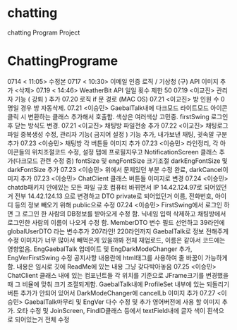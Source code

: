 # chatting
chatting Program Project 
# ChattingPrograme

0714 < 11:05> 수정본 
0717 < 10:30> 이메일 인증 로직 / 기상청 (구) API 이미지 추가  <삭제>
07.19 < 14:46> WeatherBit API 일일 횟수 제한 50 
07.19 <이교진> 관리자 기능 ( 강퇴 ) 추가 
07.20 <Weather Class > 로직 if 문 경로 (MAC OS)
07.21 <이교진> 방 인원 수 0명일 경우 방 자동삭제.
07.21 <이승민> GaebalTalk내에 다크모드 라이트모드 아이콘 클릭 시 변환하는 클래스 추가해서 호출함. 색상은 여러색상 고민중. firstSwing                 로그인 후 닫는 방식도 변경.
07.21 <이교진> 채팅방 파일전송 추가
07.22 <이교진> 채팅로그 파일 중복생성 수정, 관리자 기능( 금지어 설정 )  기능 추가, 내가보낸 채팅, 귓속말 구분 추가
07.23 <이승민> 채팅방 각 버튼들 이미지 추가
07.23 <이승민> 라인정리, 각 아이콘들의 위치조절코드 수정, 설정 탭에 프로필지우고 NotificationScreen 클래스 추가(다크모드 관련 수정 중)
              fontSize 및 engFontSize 크기조절
              darkEngFontSize 및 darkFontSize 추가
07.23 <이승민> 위에서 문제있던 부분 수정 완료, darkCancel이미지 추가
07.23 <이승민> ChatClient 클래스 버튼들 이미지로 변경
07.24 <이승민> chatdb패키지 안에있는 모든 파일 규호 컴퓨터 바뀌면서 IP 14.42.124.97로 되어있던거 전부 14.42.124.13 으로 변경하고 DTO                 private로 되어있던거 이름, 전화번호, 아이디 등의 정보 빼오기 위해 public으로 수정
07.24 <이승민> FirstSwing에서 로그인 하면 그 로그인 한 사람의 DB정보를 받아오게 수정 함.
              닉네임 입력 삭제하고 채팅방에서 로그인한 사람의 이름이 나오게 수정 함.
              MemberDTO 변수 필드 선언하고 39라인에 globalUserDTO 라는 변수추가
              207라인! 220라인까지 GaebalTalk로 정보 전해주게 수정
              이미지가 너무 많아서 빼먹은게 있을까봐 전체 재업로드, 이름은 같아서 코드에는 영향없음.
              EngGaebalTalk 업데이트 및 EngDarkModeChanger 추가, EngVerFirstSwing 수정
              공지사항 내용란에 html태그를 사용하여 줄 바꿈이 가능하게 함.
              내용은 임시로 깃에 ReadMe에 있는 내용 그냥 갖다박아놓음
07.25 <이승민> ChatClient 클래스 내에 있는 컴포넌트들 각 위치를 기준으로 JFrame크기를 변경했을 때 그 비율에 맞춰 크기 조절되게함.
              GaebalTalk내에 ProfileSet 내부에 있는 되돌리기 버튼 추가가 안되어 있어서 DarkModeChanger에 cancelLb 이미지 추가
07.27 <이승민> GaebalTalk마무리 및 EngVer 다수 수정 및 추가 영어버전에 사용 할 이미지 추가. 
              오타 수정 및 JoinScreen, FindID클래스 등에서 textField내에 글자 색이 흰색으로 되어있는거 전체 수정
